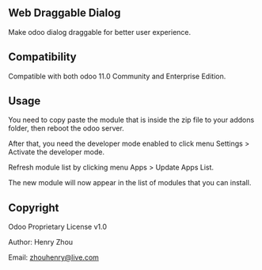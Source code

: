 Web Draggable Dialog
----------

Make odoo dialog draggable for better user experience.

Compatibility
-------------------------------
Compatible with both odoo 11.0 Community and Enterprise Edition.

Usage
---------------

You need to copy paste the module that is inside the zip file to your addons folder, then reboot the odoo server. 

After that, you need the developer mode enabled to click menu Settings > Activate the developer mode.

Refresh module list by clicking menu Apps > Update Apps List. 

The new module will now appear in the list of modules that you can install.

Copyright
---------------

Odoo Proprietary License v1.0

Author: Henry Zhou

Email: zhouhenry@live.com
